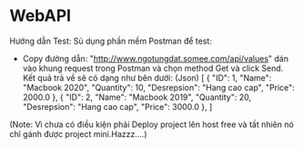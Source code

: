 # WebAPI
Hướng dẫn Test:
Sủ dụng phần mềm Postman để test:
- Copy đường dẫn: "http://www.ngotungdat.somee.com/api/values" dán vào khung request trong Postman và chọn method Get và click Send.
Kết quả trả về sẽ có dạng như bên dưới: (Json)
[
    {
        "ID": 1,
        "Name": "Macbook 2020",
        "Quantity": 10,
        "Desrepsion": "Hang cao cap",
        "Price": 2000.0
    },
    {
        "ID": 2,
        "Name": "Macbook 2019",
        "Quantity": 20,
        "Desrepsion": "Hang cao cap",
        "Price": 3000.0
    },
]

(Note: Vì chưa có điều kiện phải Deploy project lên host free và tất nhiên nó chỉ gánh được project mini.Hazzz....)


